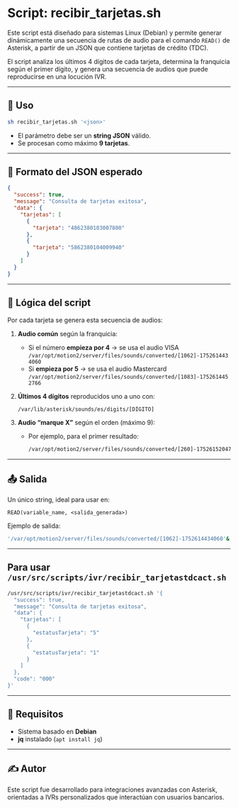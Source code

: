 # Script: recibir_tarjetas.sh

Este script está diseñado para sistemas Linux (Debian) y permite generar dinámicamente una secuencia de rutas de audio para el comando `READ()` de Asterisk, a partir de un JSON que contiene tarjetas de crédito (TDC). 

El script analiza los últimos 4 dígitos de cada tarjeta, determina la franquicia según el primer dígito, y genera una secuencia de audios que puede reproducirse en una locución IVR.

---

## 📌 Uso

```bash
sh recibir_tarjetas.sh '<json>'
```

- El parámetro debe ser un **string JSON** válido.
- Se procesan como máximo **9 tarjetas**.

---

## 🧾 Formato del JSON esperado

```json
{
  "success": true,
  "message": "Consulta de tarjetas exitosa",
  "data": {
    "tarjetas": [
      {
        "tarjeta": "4862380103007800"
      },
      {
        "tarjeta": "5862380104009940"
      }
    ]
  }
}
```

---

## 🎯 Lógica del script

Por cada tarjeta se genera esta secuencia de audios:

1. **Audio común** según la franquicia:
   - Si el número **empieza por 4** → se usa el audio VISA  
     `/var/opt/motion2/server/files/sounds/converted/[1062]-1752614434060`
   - Si **empieza por 5** → se usa el audio Mastercard  
     `/var/opt/motion2/server/files/sounds/converted/[1083]-1752614452766`

2. **Últimos 4 dígitos** reproducidos uno a uno con:
   ```bash
   /var/lib/asterisk/sounds/es/digits/[DÍGITO]
   ```

3. **Audio “marque X”** según el orden (máximo 9):
   - Por ejemplo, para el primer resultado:
     ```bash
     /var/opt/motion2/server/files/sounds/converted/[260]-1752615204711  # marque 1
     ```

---

## 📤 Salida

Un único string, ideal para usar en:

```asterisk
READ(variable_name, <salida_generada>)
```

Ejemplo de salida:

```bash
'/var/opt/motion2/server/files/sounds/converted/[1062]-1752614434060'&'/var/lib/asterisk/sounds/es/digits/7'&'/var/lib/asterisk/sounds/es/digits/8'&'/var/lib/asterisk/sounds/es/digits/0'&'/var/lib/asterisk/sounds/es/digits/0'&'/var/opt/motion2/server/files/sounds/converted/[260]-1752615204711'
```

---
## Para usar `/usr/src/scripts/ivr/recibir_tarjetastdcact.sh` 
```bash
/usr/src/scripts/ivr/recibir_tarjetastdcact.sh '{
  "success": true,
  "message": "Consulta de tarjetas exitosa",
  "data": {
    "tarjetas": [
      {
        "estatusTarjeta": "5"
      },
      {
        "estatusTarjeta": "1"
      }
    ]
  },
  "code": "000"
}'
```

---

## 🔧 Requisitos

- Sistema basado en **Debian**
- **jq** instalado (`apt install jq`)

---

## ✍️ Autor

Este script fue desarrollado para integraciones avanzadas con Asterisk, orientadas a IVRs personalizados que interactúan con usuarios bancarios.
```
